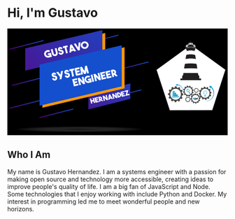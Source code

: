 # Hi, I'm Gustavo

![Gustavo](Gustavo-Hernandez.png)

## Who I Am

My name is Gustavo Hernandez. I am a systems engineer with a passion for making open source and technology more accessible, creating ideas to improve people's quality of life. I am a big fan of JavaScript and Node. Some technologies that I enjoy working with include Python and Docker. My interest in programming led me to meet wonderful people and new horizons.
